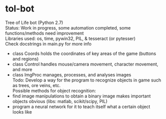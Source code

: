 # tol-bot
Tree of Life bot (Python 2.7) </br>
Status: Work in progress, some automation completed, some functions/methods need improvement </br>
Libraries used: os, time, pywin32, PIL, & tesseract (or pytesser) </br>
Check docstrings in main.py for more info </br>
- class Coords holds the coordinates of key areas of the game (buttons and regions)
- class Control handles mouse/camera movement, character movement, and more
- class ImgProc manages, processes, and analyses images </br>
Todo: Develop a way for the program to recognize objects in game such as trees, ore veins, etc. </br>
Possible methods for object recognition: 
- find image manipulations to obtain a binary image makes important objects obvious (libs: matlab, scikit/scipy, PIL)
- program a neural network for it to teach itself what a certain object looks like
